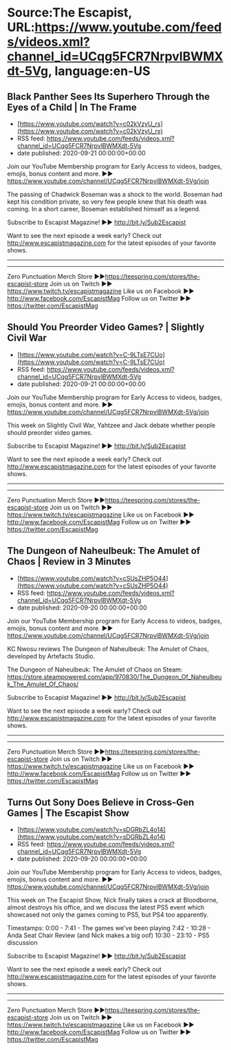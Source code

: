 # Source:The Escapist, URL:https://www.youtube.com/feeds/videos.xml?channel_id=UCqg5FCR7NrpvlBWMXdt-5Vg, language:en-US

## Black Panther Sees Its Superhero Through the Eyes of a Child | In The Frame
 - [https://www.youtube.com/watch?v=c02kVzyU_rs](https://www.youtube.com/watch?v=c02kVzyU_rs)
 - RSS feed: https://www.youtube.com/feeds/videos.xml?channel_id=UCqg5FCR7NrpvlBWMXdt-5Vg
 - date published: 2020-09-21 00:00:00+00:00

Join our YouTube Membership program for Early Access to videos, badges, emojis, bonus content and more. ►► https://www.youtube.com/channel/UCqg5FCR7NrpvlBWMXdt-5Vg/join

The passing of Chadwick Boseman was a shock to the world. Boseman had kept his condition private, so very few people knew that his death was coming. In a short career, Boseman established himself as a legend.

Subscribe to Escapist Magazine! ►► http://bit.ly/Sub2Escapist

Want to see the next episode a week early? Check out http://www.escapistmagazine.com for the latest episodes of your favorite shows.

---



---


Zero Punctuation Merch Store ►►https://teespring.com/stores/the-escapist-store
Join us on Twitch ►► https://www.twitch.tv/escapistmagazine 
Like us on Facebook ►► http://www.facebook.com/EscapistMag
Follow us on Twitter ►► https://twitter.com/EscapistMag

## Should You Preorder Video Games? | Slightly Civil War
 - [https://www.youtube.com/watch?v=C-9LTsE7CUo](https://www.youtube.com/watch?v=C-9LTsE7CUo)
 - RSS feed: https://www.youtube.com/feeds/videos.xml?channel_id=UCqg5FCR7NrpvlBWMXdt-5Vg
 - date published: 2020-09-21 00:00:00+00:00

Join our YouTube Membership program for Early Access to videos, badges, emojis, bonus content and more. ►► https://www.youtube.com/channel/UCqg5FCR7NrpvlBWMXdt-5Vg/join

This week on Slightly Civil War, Yahtzee and Jack debate whether people should preorder video games.

Subscribe to Escapist Magazine! ►► http://bit.ly/Sub2Escapist

Want to see the next episode a week early? Check out http://www.escapistmagazine.com for the latest episodes of your favorite shows.

---



---


Zero Punctuation Merch Store ►►https://teespring.com/stores/the-escapist-store
Join us on Twitch ►► https://www.twitch.tv/escapistmagazine 
Like us on Facebook ►► http://www.facebook.com/EscapistMag
Follow us on Twitter ►► https://twitter.com/EscapistMag

## The Dungeon of Naheulbeuk: The Amulet of Chaos | Review in 3 Minutes
 - [https://www.youtube.com/watch?v=cSUsZHP5O44](https://www.youtube.com/watch?v=cSUsZHP5O44)
 - RSS feed: https://www.youtube.com/feeds/videos.xml?channel_id=UCqg5FCR7NrpvlBWMXdt-5Vg
 - date published: 2020-09-20 00:00:00+00:00

Join our YouTube Membership program for Early Access to videos, badges, emojis, bonus content and more. ►► https://www.youtube.com/channel/UCqg5FCR7NrpvlBWMXdt-5Vg/join

KC Nwosu reviews The Dungeon of Naheulbeuk: The Amulet of Chaos, developed by Artefacts Studio. 

The Dungeon of Naheulbeuk: The Amulet of Chaos on Steam: https://store.steampowered.com/app/970830/The_Dungeon_Of_Naheulbeuk_The_Amulet_Of_Chaos/

Subscribe to Escapist Magazine! ►► http://bit.ly/Sub2Escapist

Want to see the next episode a week early? Check out http://www.escapistmagazine.com for the latest episodes of your favorite shows.

---



---


Zero Punctuation Merch Store ►►https://teespring.com/stores/the-escapist-store
Join us on Twitch ►► https://www.twitch.tv/escapistmagazine 
Like us on Facebook ►► http://www.facebook.com/EscapistMag
Follow us on Twitter ►► https://twitter.com/EscapistMag

## Turns Out Sony Does Believe in Cross-Gen Games | The Escapist Show
 - [https://www.youtube.com/watch?v=sDGRbZL4o14](https://www.youtube.com/watch?v=sDGRbZL4o14)
 - RSS feed: https://www.youtube.com/feeds/videos.xml?channel_id=UCqg5FCR7NrpvlBWMXdt-5Vg
 - date published: 2020-09-20 00:00:00+00:00

Join our YouTube Membership program for Early Access to videos, badges, emojis, bonus content and more. ►► https://www.youtube.com/channel/UCqg5FCR7NrpvlBWMXdt-5Vg/join

This week on The Escapist Show, Nick finally takes a crack at Bloodborne, almost destroys his office, and we discuss the latest PS5 event which showcased not only the games coming to PS5, but PS4 too apparently. 

Timestamps:
0:00 - 7:41 - The games we've been playing
7:42 - 10:28 - Anda Seat Chair Review (and Nick makes a big oof)
10:30 - 23:10 - PS5 discussion


Subscribe to Escapist Magazine! ►► http://bit.ly/Sub2Escapist

Want to see the next episode a week early? Check out http://www.escapistmagazine.com for the latest episodes of your favorite shows.

---



---


Zero Punctuation Merch Store ►►https://teespring.com/stores/the-escapist-store
Join us on Twitch ►► https://www.twitch.tv/escapistmagazine 
Like us on Facebook ►► http://www.facebook.com/EscapistMag
Follow us on Twitter ►► https://twitter.com/EscapistMag

